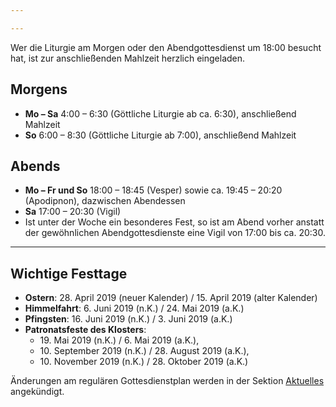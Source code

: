 ```yaml
---

---
```

Wer die Liturgie am Morgen oder den Abendgottesdienst um 18:00 besucht hat, ist zur anschließenden Mahlzeit herzlich eingeladen.

## Morgens

* **Mo – Sa** 4:00 – 6:30 (Göttliche Liturgie ab ca. 6:30), anschließend Mahlzeit
* **So** 6:00 – 8:30 (Göttliche Liturgie ab 7:00), anschließend Mahlzeit

## Abends

* **Mo – Fr und So** 18:00 – 18:45 (Vesper) sowie ca. 19:45 – 20:20 (Apodipnon), dazwischen Abendessen
* **Sa** 17:00 – 20:30 (Vigil)
* Ist unter der Woche ein besonderes Fest, so ist am Abend vorher anstatt der gewöhnlichen Abendgottesdienste eine Vigil von 17:00 bis ca. 20:30.

<hr>

## Wichtige Festtage

* **Ostern**: 28. April 2019 (neuer Kalender) / 15. April 2019 (alter Kalender)
* **Himmelfahrt**: 6. Juni 2019 (n.K.) / 24. Mai 2019 (a.K.)
* **Pfingsten**: 16. Juni 2019 (n.K.) / 3. Juni 2019 (a.K.)
* **Patronatsfeste des Klosters**: 
  * 19\. Mai 2019 (n.K.) / 6. Mai 2019 (a.K.),
  * 10\. September 2019 (n.K.) / 28. August 2019 (a.K.),
  * 10\. November 2019 (n.K.) / 28. Oktober 2019 (a.K.)

Änderungen am regulären Gottesdienstplan werden in der Sektion [Aktuelles](https://www.hiobmon.org/news/) angekündigt.
